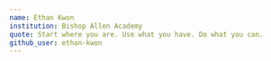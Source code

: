 ```yaml
---
name: Ethan Kwon
institution: Bishop Allen Academy
quote: Start where you are. Use what you have. Do what you can.
github_user: ethan-kwon
---
```

